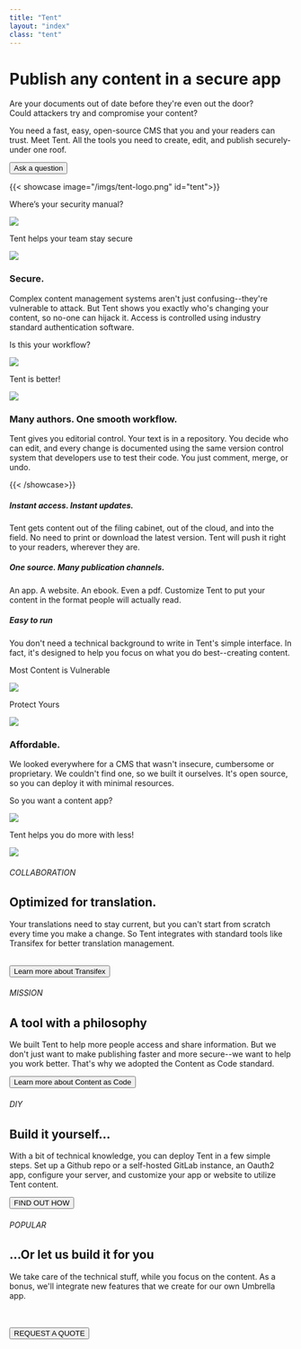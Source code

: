 ```yaml
---
title: "Tent"
layout: "index"
class: "tent"
---
```

<div class="intro">
  <div class="container">
    <div class="row">
      <div class="col-12">
        <div class="d-none d-lg-block spacer-top100"></div>
        <h1 class="">Publish any content in a secure app</h1>
        <div class="home-description spacer-bottom100">
          <p>Are your documents out of date before they're even out the door? <br>
          Could attackers try and compromise your content?</p>
          <p>You need a fast, easy, open-source CMS that you and your readers can trust. Meet Tent. 
            All the tools you need to create, edit, and publish securely-under one roof.</p>
          <a href="mailto:info@secfirst.org?subject=Tent%20Inquiry">
            <button type="button" class="spacer-top30 btn btn-white">Ask a question</button>
          </a>
        </div>
      </div>
    </div>
  </div>
</div>

{{< showcase image="/imgs/tent-logo.png" id="tent">}} 
<div class="col-12 spacer-top70"></div>
<div class="col-lg-6">
  <p class="uppercase">Where’s your security manual?</p>
  <img class="tent-drawing float-right" src="/imgs/tent-secure1.png">
</div>
<div class="col-lg-6">
  <div class="spacer-top70 d-block d-lg-none"></div>
  <p class="float-right uppercase">Tent helps your team stay secure</p>
  <img class="tent-drawing" src="/imgs/tent-secure2.png">
</div>
<div class="col-lg-8 offset-lg-2 center">
  <h3 class="center spacer-top70 green">Secure.</h3>
  <p class="grey spacer-bottom30">Complex content management systems aren't just confusing--they're vulnerable to attack. But Tent shows you exactly who's
    changing your content, so no-one can hijack it. Access is controlled using industry standard authentication software.</p>
</div>
<div class="col-lg-6">
  <p class="uppercase">Is this your workflow?</p>
  <img class="tent-drawing float-right" src="/imgs/tent-workflow1.png">
</div>
<div class="col-lg-6">
  <p class="float-right uppercase">Tent is better!</p>
  <img class="tent-drawing" src="/imgs/tent-workflow2.png">
</div>
<div class="col-lg-8 offset-lg-2 center">
  <h3 class="center spacer-top30 green">Many authors. One smooth workflow.</h3>
  <p class="grey">Tent gives you editorial control. Your text is in a repository. You decide who can edit, and every change is documented
    using the same version control system that developers use to test their code. You just comment, merge, or undo.</p>
</div>
{{< /showcase>}}

<div class="container">
  <div class="row spacer-top150">
    <div class="col-lg-4 center">
      <h5 class="uppercase">Instant access. Instant updates.</h5>
      <p class="grey">Tent gets content out of the filing cabinet, out of the cloud, and into the field. No need to print or download the latest version. Tent will push it right to your readers, wherever they are.</p>
    </div>
    <div class="col-lg-4 center">
      <h5 class="uppercase">One source. Many publication channels.</h5>
      <p class="grey">An app. A website. An ebook. Even a pdf. Customize Tent to put your content in the format people will actually read.</p>
    </div>
    <div class="col-lg-4 center">
      <h5 class="uppercase">Easy to run</h5>
      <p class="grey">You don't need a technical background to write in Tent's simple interface. In fact, it's designed to help you focus on what you do best--creating content.</p>
    </div>
  </div>
</div>

<div class="container">
  <div class="row spacer-top150 spacer-bottom30">
    <div class="col-lg-6 text-right">
      <p class="center uppercase">Most Content is Vulnerable</p>
      <div>
        <img class="tent-drawing" src="/imgs/tent-authors1.png">
      </div>
    </div>
    <div class="col-lg-6">
      <p class="center uppercase">Protect Yours</p>
      <div>
        <img class="tent-drawing" src="/imgs/tent-authors2.png">
      </div>
    </div>
  </div>
</div>




<div class="container spacer-bottom70">
  <div class="row">
    <div class="col-lg-8 offset-lg-2 center">
      <h3 class="center spacer-top100 green">Affordable.</h3>
      <p class="grey">We looked everywhere for a CMS that wasn't insecure, cumbersome or proprietary. We couldn't find one, so we built it
        ourselves. It's open source, so you can deploy it with minimal resources.</p>
    </div>
  </div>
  <div class="row spacer-top150">
    <div class="col-lg-6">
      <p  class="center uppercase">So you want a content app?</p>
      <img class="float-right" src="/imgs/tent-affordable1.png">
    </div>
    <div class="col-lg-6">
      <p class="center uppercase">Tent helps you do more with less!</p>
      <img src="/imgs/tent-affordable2.png">
    </div>
  </div>
</div>

<div class="section-gray">  
  <div class="container">
    <div class="row">
      <div class="col-lg-5 offset-lg-1 yellow4">
        <h6 class="uppercase white">COLLABORATION</h6>
        <h2>Optimized for translation.</h2>
        <p>Your translations need to stay current, but you can't start from scratch every time you make a change. So Tent integrates
          with standard tools like Transifex for better translation management.</p>
        <br>
        <a href="https://www.localizationlab.org/community/" target="_blank">
          <button type="button" class="btn btn-white">Learn more about Transifex</button>
        </a>
      </div>
      <div class="col-lg-5 blue4">
        <h6 class="uppercase white">MISSION</h6>
        <h2>A tool with a philosophy</h2>
        <p>We built Tent to help more people access and share information. But we don't just want to make publishing faster and more
          secure--we want to help you work better. That's why we adopted the Content as Code standard.</p>
        <a href="https://iilab.github.io/contentascode/" target="_blank">
          <button type="button" class="btn btn-white">Learn more about Content as Code</button>
        </a>
      </div>
      <div class="col-lg-5 offset-lg-1 green4">
          <h6 class="uppercase white">DIY</h6>
          <h2>Build it yourself...</h2>
          <p>With a bit of technical knowledge, you can deploy Tent in a few simple steps. Set up a Github repo or a self-hosted GitLab
            instance, an Oauth2 app, configure your server, and customize your app or website to utilize Tent content.</p>
          <a href="https://github.com/securityfirst/tent" target="_blank">
            <button type="button" class="btn btn-white">FIND OUT HOW</button>
          </a>
      </div>
      <div class="col-lg-5 pink4">
        <h6 class="uppercase white">POPULAR</h6>
        <h2>...Or let us build it for you</h2>
        <p>We take care of the technical stuff, while you focus on the content. As a bonus, we'll integrate new features that we create
          for our own Umbrella app.</p>
        <br>
        <br>
        <a href="mailto:info@secfirst.org?subject=Custom%20Umbrella">
          <button type="button" class="btn btn-white">REQUEST A QUOTE</button>
        </a>
      </div>
    </div>
  </div>
</div>
